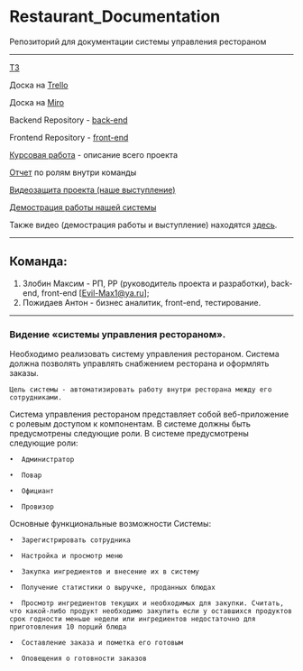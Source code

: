 # Restaurant_Documentation
Репозиторий для документации системы управления рестораном
***
[ТЗ](https://github.com/Twinday/Restaurant_Documentation/blob/master/TZ.pdf)

Доска на [Trello](https://trello.com/b/ltGkEWfY/crm-restaurant)

Доска на [Miro](https://miro.com/app/board/o9J_kumeU8g=/)

Backend Repository - [back-end](https://github.com/Twinday/Restaurant-server.git)

Frontend Repository - [front-end](https://github.com/Twinday/Restaurant-client.git)

[Курсовая работа](https://github.com/Twinday/Restaurant_Documentation/blob/master/coursework.pdf) - описание всего проекта

[Отчет](https://github.com/Twinday/Restaurant_Documentation/blob/master/report.pdf) по ролям внутри команды

[Видеозащита проекта (наше выступление)](https://youtu.be/Q2pLP9lz_98)

[Демострация работы нашей системы](https://youtu.be/OdGGGFD_FXo)

Также видео (демострация работы и выступление) находятся [здесь](https://github.com/Twinday/Restaurant_Documentation/tree/master/videos).
***
## Команда:
1) Злобин Максим - РП, РР (руководитель проекта и разработки), back-end, front-end [Evil-Max1@ya.ru];
2) Пожидаев Антон - бизнес аналитик, front-end, тестирование.
***
### Видение «системы управления рестораном».
Необходимо реализовать систему управления рестораном. Система должна позволять управлять снабжением ресторана и оформлять заказы.

`Цель системы - автоматизировать работу внутри ресторана между его сотрудниками.`

Система управления рестораном представляет собой веб-приложение с ролевым доступом к компонентам. В системе должны быть предусмотрены следующие роли. В системе предусмотрены следующие роли:

`•	Администратор`

`•	Повар`

`•	Официант`

`•	Провизор`

Основные функциональные возможности Системы:

`•	Зарегистрировать сотрудника`

`•	Настройка и просмотр меню`

`•	Закупка ингредиентов и внесение их в систему`

`•	Получение статистики о выручке, проданных блюдах`

`•	Просмотр ингредиентов текущих и необходимых для закупки. Считать, что какой-либо продукт необходимо закупить если у оставшихся продуктов срок годности меньше недели или ингредиентов недостаточно для приготовления 10 порций блюда`

`•	Составление заказа и пометка его готовым`

`•	Оповещения о готовности заказов`

